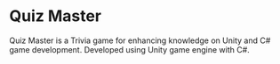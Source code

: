 # Quiz Master
Quiz Master  is a Trivia game for enhancing knowledge on Unity and C# game development. Developed using Unity game engine with C#.
